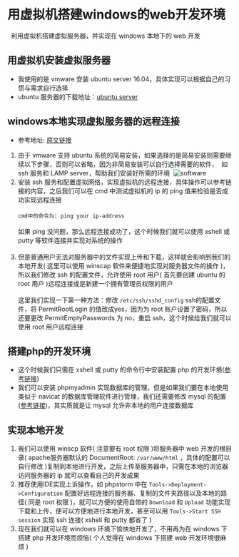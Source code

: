 # 用虚拟机搭建windows的web开发环境
   利用虚拟机搭建虚拟服务器，并实现在 windows 本地下的 web 开发

## 用虚拟机安装虚拟服务器
* 我使用的是 vmware 安装 ubuntu server 16.04，具体实现可以根据自己的习惯与需求自行选择
* ubuntu 服务器的下载地址：[ubuntu server](https://www.ubuntu.com/download/server)
## windows本地实现虚拟服务器的远程连接
* 参考地址: [原文链接](http://www.linuxidc.com/Linux/2017-01/139530.htm)
1. 由于 vmware 支持 ubuntu 系统的简易安装，如果选择的是简易安装则需要继续以下步骤，否则可以省略，因为非简易安装可以自行选择需要的软件，
  如 ssh 服务和 LAMP server，帮助我们安装好所需的环境
  ![software](http://images2015.cnblogs.com/blog/855959/201611/855959-20161115001841310-1770251240.png)<br>
2. 安装 ssh 服务和配置虚拟网络，实现虚拟机的远程连接，具体操作可以参考链接的内容，之后我们可以在 cmd 中测试虚拟机的 ip 的 ping 值来检验是否成功实现远程连接<br><br>
`cmd中的命令为: ping your ip-address`<br><br>
如果 ping 没问题，那么远程连接成功了，这个时候我们就可以使用 xshell 或 putty 等软件连接并实现对系统的操作<br><br>
3. 但是普通用户无法对服务器中的文件实现上传和下载，这样就会影响到我们的本地开发( 这里可以使用 winscap 软件来便捷地实现对服务器文件的操作 )，所以我们修改 ssh 的配置文件，允许使用 root 用户( 首先要创建 ubuntu 的 root 用户 )远程连接或是新建一个拥有管理员权限的用户<br><br>
这里我们实现一下第一种方法：修改 `/etc/ssh/sshd_config` ssh的配置文件，将 PermitRootLogin 的值改成yes，因为为 root 账户设置了密码，所以还要更改 PermitEmptyPasswords 为 no，重启 ssh，这个时候给我们就可以使用 root 用户远程连接
## 搭建php的开发环境
* 这个时候我们只需在 xshell 或 putty 的命令行中安装配置 php 的开发环境([参考链接](http://www.cnblogs.com/wenanry/archive/2012/11/13/2767779.html))
* 我们可以安装 phpmyadmin 实现数据库的管理，但是如果我们要在本地使用类似于 navicat 的数据库管理软件进行管理，我们还需要修改 mysql 的配置([参考链接](http://jingyan.baidu.com/article/64d05a0258526dde54f73b6a.html))，其实质就是让 mysql 允许非本地的用户连接数据库
## 实现本地开发
1. 我们可以使用 winscp 软件( 注意要有 root 权限 )将服务器中 web 开发的根目录( apache服务器默认的 DocumentRoot:  `/var/www/html` ，具体的配置可以自行修改 )复制到本地进行开发，之后上传至服务器中，只需在本地的浏览器访问服务器的 ip 就可以查看自己的开发成果
2. 推荐使用IDE实现上诉操作，如 phpstorm 中在 `Tools->Deployment->Configuration` 配置好远程连接的服务器、复制的文件夹路径以及本地的路径( 同是 root 权限 )，就可以方便的使用自带的 `Download` 和 `Upload` 功能实现下载和上传，便可以方便地进行本地开发，甚至可以用 `Tools->Start SSH session` 实现 ssh 连接( xshell 和 putty 都省了 )
3. 现在我们就可以在 windows 环境下愉快地开发了，不用再为在 windows 下搭建 php 开发环境而烦恼( 个人觉得在 windows 下搭建 web 开发环境很麻烦 )
